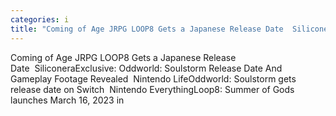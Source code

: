 ```yaml
---
categories: i
title: "Coming of Age JRPG LOOP8 Gets a Japanese Release Date  Siliconera"
---
```

Coming of Age JRPG LOOP8 Gets a Japanese Release Date&nbsp;&nbsp;SiliconeraExclusive: Oddworld: Soulstorm Release Date And Gameplay Footage Revealed&nbsp;&nbsp;Nintendo LifeOddworld: Soulstorm gets release date on Switch&nbsp;&nbsp;Nintendo EverythingLoop8: Summer of Gods launches March 16, 2023 in 
